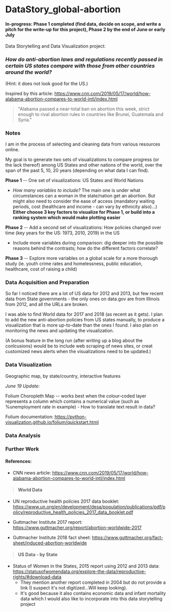 # DataStory_global-abortion

#### In-progress: Phase 1 completed (find data, decide on scope, and write a pitch for the write-up for this project), Phase 2 by the end of June or early July

Data Storytelling and Data Visualization project: 
### *How do anti-abortion laws and regulations recently passed in certain US states compare with those from other countries around the world?* 

(Hint: it does not look good for the US.)

Inspired by this article: https://www.cnn.com/2019/05/17/world/how-alabama-abortion-compares-to-world-intl/index.html

> "Alabama passed a near-total ban on abortion this week, strict enough to rival abortion rules in countries like Brunei, Guatemala and Syria."


### Notes
I am in the process of selecting and cleaning data from various resources online. 

My goal is to generate two sets of visualizations to compare progress (or the lack thereof) among US States and other nations of the world, over the span of the past 5, 10, 20 years (depending on what data I can find). 

**Phase 1** -- One set of visualizations: US States and World Nations
  - *How many variables to include?* The main one is under what circumstances can a woman in the state/nation get an abortion. 
  But might also need to consider the ease of access (mandatory waiting periods, cost (healthcare and income - can vary by ethnicity also)...) **Either choose 3 key factors to visualize for Phase 1, or build into a ranking system which would make plotting easier**
  
**Phase 2** -- Add a second set of visualizations: How policies changed over time (key years for the US: 1973, 2010, 2019) in the US 
  - Include more variables during comparison: dig deeper into the possible reasons behind the contrasts; how do the different factors correlate?
  
**Phase 3** -- Explore more variables on a global scale for a more thorough study (ie. youth crime rates and homelessness, public education, healthcare, cost of raising a child)

### Data Acquisition and Preparation
So far I noticed there are a lot of US data for 2012 and 2013, but few recent data from State governments - the only ones on data.gov are from Illinois from 2012, and all the URLs are broken.

I was able to find World data for 2017 and 2018 (as recent as it gets). I plan to add the new anti-abortion policies from US states manually, to produce a visualization that is more up-to-date than the ones I found. I also plan on monitoring the news and updating the visualization.

  (A bonus feature in the long run (after writing up a blog about the conlcusions) would be to include web scraping of news sites, or creat customized news alerts when the visualizations need to be updated.)

### Data Visualization
Geographic map, by state/country, interactive features

*June 19 Update:*

Folium Choropleth Map -- works best when the colour-coded layer represents a column which contains a numerical value (such as %unemployment rate in example) - How to translate text result in data?

Folium documentation: https://python-visualization.github.io/folium/quickstart.html

### Data Analysis

### Further Work


#### References:
* CNN news article:
https://www.cnn.com/2019/05/17/world/how-alabama-abortion-compares-to-world-intl/index.html

> #### World Data

* UN reproductive health policies 2017 data booklet:
https://www.un.org/en/development/desa/population/publications/pdf/policy/reproductive_health_policies_2017_data_booklet.pdf


* Guttmacher Institute 2017 report:
https://www.guttmacher.org/report/abortion-worldwide-2017

* Guttmacher Institute 2018 fact sheet:
https://www.guttmacher.org/fact-sheet/induced-abortion-worldwide


> #### US Data - by State

* Status of Women in the States, 2015 report using 2012 and 2013 data: https://statusofwomendata.org/explore-the-data/reproductive-rights/#download-data
  - They mention another report completed in 2004 but do not provide a link (I suspect it's not digitized...Will keep looking).
  - It's good because it also contains economic data and infant mortality data which I would also like to incorporate into this data storytelling project
